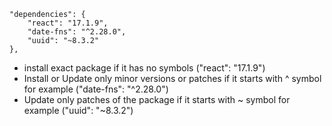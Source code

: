 
```
"dependencies": {
    "react": "17.1.9",
    "date-fns": "^2.28.0",
    "uuid": "~8.3.2"
},
```
- install exact package if it has no symbols ("react": "17.1.9")
- Install or Update only minor versions or patches if it starts with ^ symbol for example ("date-fns": "^2.28.0")
- Update only patches of the package if it starts with ~ symbol for example ("uuid": "~8.3.2")
